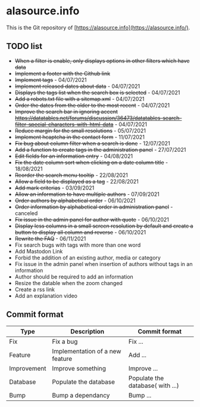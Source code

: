 
# alasource.info

This is the Git repository of [https://alasource.info](https://alasource.info/).

## TODO list

- ~~When a filter is enable, only displays options in other filters which have data~~
- ~~Implement a footer with the Github link~~
- ~~Implement tags~~ - 04/07/2021
- ~~Implement released dates about data~~ - 04/07/2021
- ~~Displays the tags list when the search box is selected~~ - 04/07/2021
- ~~Add a robots.txt file with a sitemap.xml~~ - 04/07/2021
- ~~Order the dates from the older to the most recent~~ - 04/07/2021
- ~~Improve the search bar in ignoring accent https://datatables.net/forums/discussion/36473/datatables-search-filter-special-characters-with-html-data~~ - 04/07/2021
- ~~Reduce margin for the small resolutions~~ - 05/07/2021
- ~~Implement hcaptcha in the contact form~~ - 11/07/2021
- ~~Fix bug about column filter when a search is done~~ - 12/07/2021
- ~~Add a function to create tags in the administration panel~~ - 27/07/2021
- ~~Edit fields for an information entry~~ - 04/08/2021
- ~~Fix the date column sort when clicking on a date column title~~ - 18/08/2021
- ~~Reorder the search menu tooltip~~ - 22/08/2021
- ~~Allow a field to be displayed as a tag~~ - 22/08/2021
- ~~Add mark criterias~~ - 03/09/2021
- ~~Allow an information to have multiple authors~~ - 07/09/2021
- ~~Order authors by alphabetical order~~ - 06/10/2021
- ~~Order information by alphabetical order in administration panel~~ - canceled
- ~~Fix issue in the admin panel for author with quote~~ - 06/10/2021
- ~~Display less columns in a small screen resolution by default and create a button to display all column and reverse~~ - 06/10/2021
- ~~Rewrite the FAQ~~ - 06/11/2021
- Fix search bugs with tags with more than one word
- Add Mastodon Link
- Forbid the addition of an existing author, media or category
- Fix issue in the admin panel when insertion of authors without tags in an information
- Author should be required to add an information
- Resize the datable when the zoom changed
- Create a rss link
- Add an explanation video

## Commit format

|Type|Description|Commit format|
|----|-----------|-------------|
|Fix|Fix a bug|Fix ...|
|Feature|Implementation of a new feature|Add ...|
|Improvement|Improve something|Improve ...|
|Database|Populate the database|Populate the database( with ...)|
|Bump|Bump a dependancy|Bump ...|
